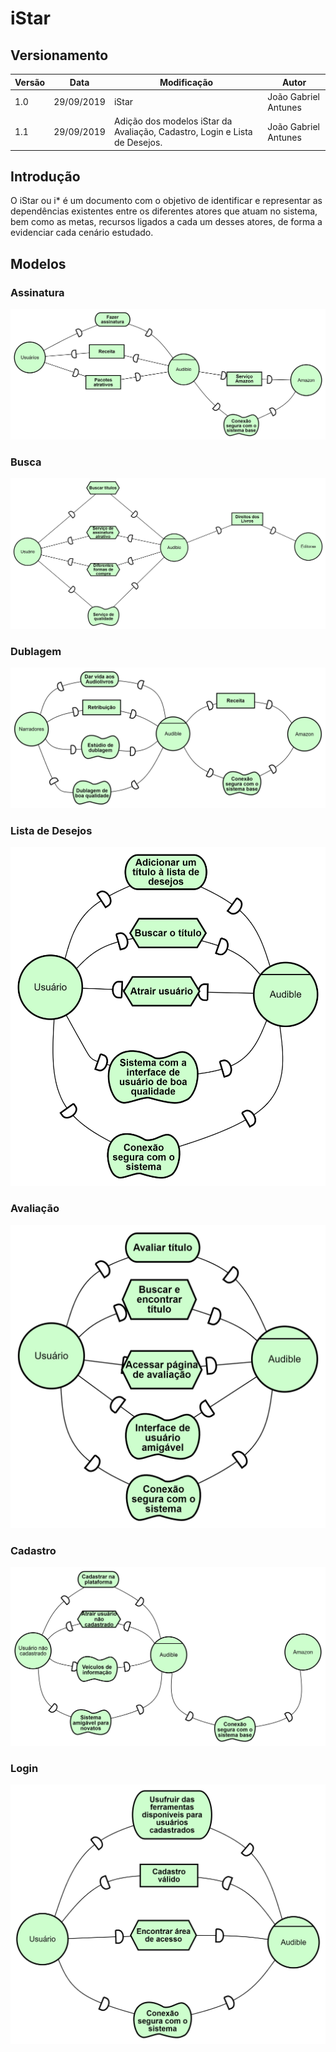 # iStar
## Versionamento
| Versão | Data | Modificação | Autor |
| ------ | ---- | ----------- | ----- |
| 1.0 | 29/09/2019 | iStar | João Gabriel Antunes |
| 1.1 | 29/09/2019 | Adição dos modelos iStar da Avaliação, Cadastro, Login e Lista de Desejos. | João Gabriel Antunes |


## Introdução
O iStar ou i* é um documento com o objetivo de identificar e representar as dependências existentes entre os diferentes atores que atuam no sistema, bem como as metas, recursos ligados a cada um desses atores, de forma a evidenciar cada cenário estudado.

## Modelos
### Assinatura
![](img/iStar-Assinatura.png)

### Busca
![](img/iStar-Busca.png)

### Dublagem
![](img/iStar-Dublagem.png)

### Lista de Desejos
![](img/iStar-ListaDeDesejos.png)

### Avaliação
![](img/iStar-Avaliacao.png)

### Cadastro
![](img/iStar-Cadastro.png)

### Login
![](img/iStar-Login.png)